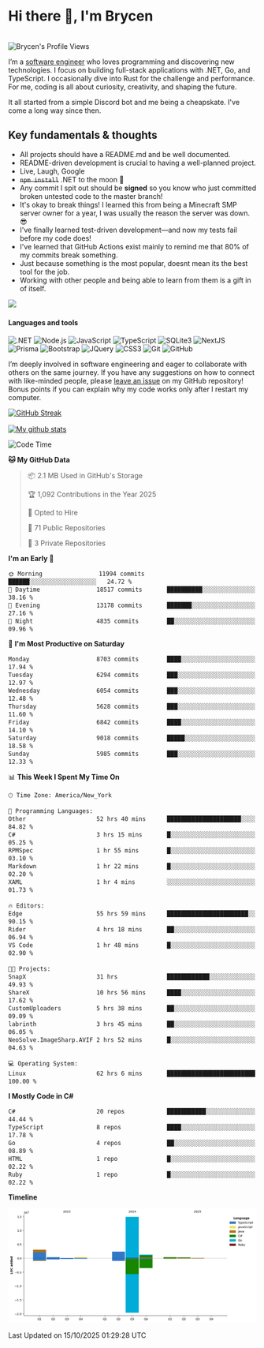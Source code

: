 # Hi there 👋, I'm Brycen

<br>
<img src="https://komarev.com/ghpvc/?username=BrycensRanch" alt="Brycen's Profile Views" />

I’m a [software engineer](https://en.wikipedia.org/wiki/Software_engineering) who loves programming and discovering new technologies. I focus on building full-stack applications with .NET, Go, and TypeScript. I occasionally dive into Rust for the challenge and performance. For me, coding is all about curiosity, creativity, and shaping the future.

It all started from a simple Discord bot and me being a cheapskate. I've come a long way since then.

## Key fundamentals & thoughts

- All projects should have a README.md and be well documented.
- README-driven development is crucial to having a well-planned project.
- Live, Laugh, Google
- ~~`npm install`~~ .NET to the moon 🚀
- Any commit I spit out should be **signed** so you know who just committed broken untested code to the master branch!
- It's okay to break things! I learned this from being a Minecraft SMP server owner for a year, I was usually the reason the server was down. 😎
- I've finally learned test-driven development—and now my tests fail before my code does!
- I've learned that GitHub Actions exist mainly to remind me that 80% of my commits break something.
- Just because something is the most popular, doesnt mean its the best tool for the job.
- Working with other people and being able to learn from them is a gift in of itself.

<img src="https://res.cloudinary.com/practicaldev/image/fetch/s--OoBLh7-Q--/c_limit%2Cf_auto%2Cfl_progressive%2Cq_auto%2Cw_880/https://cdn-images-1.medium.com/max/1614/1%2A8BlqJ8lNVZzuRjAg1mZ50w.png" height="400"/>

<h4>Languages and tools</h4>
<p>
  <img src="https://img.shields.io/badge/.NET-%23512BD4.svg?&style=for-the-badge&logo=dotnet&logoColor=white" alt=".NET" />
  <img src="https://img.shields.io/badge/node.js%20-%2343853D.svg?&style=for-the-badge&logo=node.js&logoColor=white" alt="Node.js" />
  <img src="https://img.shields.io/badge/javascript%20-%23323330.svg?&style=for-the-badge&logo=javascript&logoColor=%23F7DF1E" alt="JavaScript" />
  <img src="https://img.shields.io/badge/typescript%20-%23323330.svg?&style=for-the-badge&logo=typescript&logoColor=#3467eb" alt="TypeScript" />
  <img src="https://img.shields.io/badge/sqlite3%20-%23323330.svg?&style=for-the-badge&logo=sqlite&logoColor=#3467eb" alt="SQLite3" />
  <img src="https://img.shields.io/badge/Next.JS%20-%23323330.svg?&style=for-the-badge&logo=next.js&logoColor=#3467eb" alt="NextJS" />
  <img src="https://img.shields.io/badge/Prisma%20-%23323330.svg?&style=for-the-badge&logo=prisma&logoColor=#3467eb" alt="Prisma" />
  <img src="https://img.shields.io/badge/bootstrap%20-%23323330.svg?&style=for-the-badge&logo=bootstrap" alt="Bootstrap" />
  <img src="https://img.shields.io/badge/jquery%20-%23323330.svg?&style=for-the-badge&logo=jquery" alt="JQuery" />
  <img src="https://img.shields.io/badge/css3%20-%23323330.svg?&style=for-the-badge&logo=css3" alt="CSS3" />
  <img src="https://img.shields.io/badge/git%20-%23323330.svg?&style=for-the-badge&logo=git" alt="Git" />
  <img src="https://img.shields.io/badge/github%20-%23323330.svg?&style=for-the-badge&logo=github" alt="GitHub" />
</p>

I’m deeply involved in software engineering and eager to collaborate with others on the same journey. If you have any suggestions on how to connect with like-minded people, please [leave an issue](https://github.com/BrycensRanch/BrycensRanch/issues/new) on my GitHub repository! Bonus points if you can explain why my code works only after I restart my computer. 

<p><a href="https://git.io/streak-stats"><img src=https://github-readme-streak-stats-eight.vercel.app?user=BrycensRanch&amp;theme=dark&amp;hide_border=true&fire=EB5454&amp;ring=0CEB19" alt="GitHub Streak"></a></p>

<a href="https://github.com/anuraghazra/github-readme-stats">
  <img align="center" src="https://github-readme-stats.anuraghazra1.vercel.app/api?username=BrycensRanch&show_icons=true&line_height=27&include_all_commits=true" alt="My github stats" />
</a>

<!--START_SECTION:waka-->
![Code Time](http://img.shields.io/badge/Code%20Time-2%2C866%20hrs%204%20mins-blue)

**🐱 My GitHub Data** 

> 📦 2.1 MB Used in GitHub's Storage 
 > 
> 🏆 1,092 Contributions in the Year 2025
 > 
> 💼 Opted to Hire
 > 
> 📜 71 Public Repositories 
 > 
> 🔑 3 Private Repositories 
 > 
**I'm an Early 🐤** 

```text
🌞 Morning                11994 commits       ██████░░░░░░░░░░░░░░░░░░░   24.72 % 
🌆 Daytime                18517 commits       ██████████░░░░░░░░░░░░░░░   38.16 % 
🌃 Evening                13178 commits       ███████░░░░░░░░░░░░░░░░░░   27.16 % 
🌙 Night                  4835 commits        ██░░░░░░░░░░░░░░░░░░░░░░░   09.96 % 
```
📅 **I'm Most Productive on Saturday** 

```text
Monday                   8703 commits        ████░░░░░░░░░░░░░░░░░░░░░   17.94 % 
Tuesday                  6294 commits        ███░░░░░░░░░░░░░░░░░░░░░░   12.97 % 
Wednesday                6054 commits        ███░░░░░░░░░░░░░░░░░░░░░░   12.48 % 
Thursday                 5628 commits        ███░░░░░░░░░░░░░░░░░░░░░░   11.60 % 
Friday                   6842 commits        ████░░░░░░░░░░░░░░░░░░░░░   14.10 % 
Saturday                 9018 commits        █████░░░░░░░░░░░░░░░░░░░░   18.58 % 
Sunday                   5985 commits        ███░░░░░░░░░░░░░░░░░░░░░░   12.33 % 
```


📊 **This Week I Spent My Time On** 

```text
🕑︎ Time Zone: America/New_York

💬 Programming Languages: 
Other                    52 hrs 40 mins      █████████████████████░░░░   84.82 % 
C#                       3 hrs 15 mins       █░░░░░░░░░░░░░░░░░░░░░░░░   05.25 % 
RPMSpec                  1 hr 55 mins        █░░░░░░░░░░░░░░░░░░░░░░░░   03.10 % 
Markdown                 1 hr 22 mins        █░░░░░░░░░░░░░░░░░░░░░░░░   02.20 % 
XAML                     1 hr 4 mins         ░░░░░░░░░░░░░░░░░░░░░░░░░   01.73 % 

🔥 Editors: 
Edge                     55 hrs 59 mins      ███████████████████████░░   90.15 % 
Rider                    4 hrs 18 mins       ██░░░░░░░░░░░░░░░░░░░░░░░   06.94 % 
VS Code                  1 hr 48 mins        █░░░░░░░░░░░░░░░░░░░░░░░░   02.90 % 

🐱‍💻 Projects: 
SnapX                    31 hrs              ████████████░░░░░░░░░░░░░   49.93 % 
ShareX                   10 hrs 56 mins      ████░░░░░░░░░░░░░░░░░░░░░   17.62 % 
CustomUploaders          5 hrs 38 mins       ██░░░░░░░░░░░░░░░░░░░░░░░   09.09 % 
labrinth                 3 hrs 45 mins       ██░░░░░░░░░░░░░░░░░░░░░░░   06.05 % 
NeoSolve.ImageSharp.AVIF 2 hrs 52 mins       █░░░░░░░░░░░░░░░░░░░░░░░░   04.63 % 

💻 Operating System: 
Linux                    62 hrs 6 mins       █████████████████████████   100.00 % 
```

**I Mostly Code in C#** 

```text
C#                       20 repos            ███████████░░░░░░░░░░░░░░   44.44 % 
TypeScript               8 repos             ████░░░░░░░░░░░░░░░░░░░░░   17.78 % 
Go                       4 repos             ██░░░░░░░░░░░░░░░░░░░░░░░   08.89 % 
HTML                     1 repo              █░░░░░░░░░░░░░░░░░░░░░░░░   02.22 % 
Ruby                     1 repo              █░░░░░░░░░░░░░░░░░░░░░░░░   02.22 % 
```



**Timeline**

![Lines of Code chart](https://raw.githubusercontent.com/BrycensRanch/BrycensRanch/main/assets/bar_graph.png)


 Last Updated on 15/10/2025 01:29:28 UTC
<!--END_SECTION:waka-->

<!--
**BrycensRanch/BrycensRanch** is a ✨ _special_ ✨ repository because its `README.md` (this file) appears on your GitHub profile.

Here are some ideas to get you started:

- 🔭 I’m currently working on ...
- 🌱 I’m currently learning ...
- 👯 I’m looking to collaborate on ...
- 🤔 I’m looking for help with ...
- 💬 Ask me about ...
- 📫 How to reach me: ...
- 😄 Pronouns: ...
- ⚡ Fun fact: ...
-->
